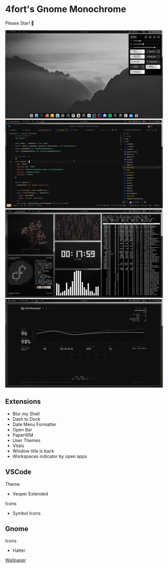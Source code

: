 # 4fort's Gnome Monochrome

Please Star! 🥹

![Screenshot 1](./Screenshot%20From%202025-04-02%2023-57-29.png)
![Screenshot 2](./Screenshot%20From%202025-04-03%2000-11-39.png)
![Screenshot 3](./Screenshot%20From%202025-04-03%2000-18-05.png)
![Screenshot 4](./Screenshot%20From%202025-04-03%2000-20-23.png)

## Extensions

- Blur my Shell
- Dash to Dock
- Date Menu Formatter
- Open Bar
- PaperWM
- User Themes
- Vitals
- Window title is back
- Workspaces indicator by open apps

## VSCode

Theme

- Vesper Extended

Icons

- Symbol Icons

## Gnome

Icons

- Hatter

[Wallpaper](./background.jpg)
